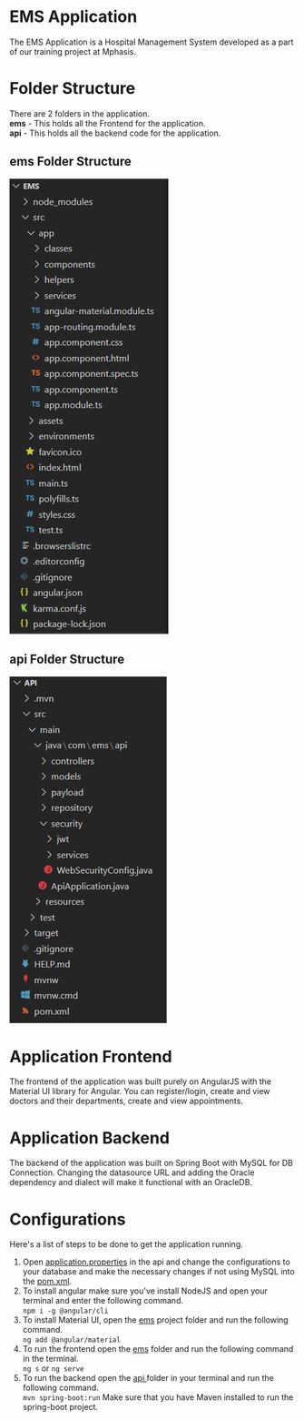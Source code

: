 # EMS Application

The EMS Application is a Hospital Management System developed as a part of our training project at Mphasis.


# Folder Structure

There are 2 folders in the application.<br>
**ems** - This holds all the Frontend for the application.<br>
**api** - This holds all the backend code for the application.

## ems Folder Structure

<img src="readme-assets/emsfs.png">

## api Folder Structure

<img src="readme-assets/apifs.png">

# Application Frontend
The frontend of the application was built purely on AngularJS with the Material UI library for Angular. You can register/login, create and view doctors and their departments, create and view appointments.

# Application Backend
The backend of the application was built on Spring Boot with MySQL for DB Connection. Changing the datasource URL and adding the Oracle dependency and dialect will make it functional with an OracleDB.

# Configurations
Here's a list of steps to be done to get the application running.
1) Open <u>application.properties</u> in the api and change the configurations to your database and make the necessary changes if not using MySQL into the <u>pom.xml</u>.
2) To install angular make sure you've install NodeJS and open your terminal and enter the following command.<br>
`npm i -g @angular/cli`
3) To install Material UI, open the <u>ems</u> project folder and run the following command.<br>
`ng add @angular/material`
4) To run the frontend open the <u>ems</u> folder and run the following command in the terminal.<br>
`ng s` or `ng serve`
5) To run the backend open the <u> api </u> folder in your terminal and run the following command.<br>
`mvn spring-boot:run`
Make sure that you have Maven installed to run the spring-boot project.
